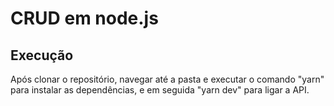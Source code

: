 # CRUD em node.js

## Execução

Após clonar o repositório, navegar até a pasta e executar o comando "yarn" para instalar as dependências, e em seguida "yarn dev" para ligar a API.
